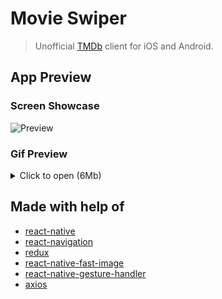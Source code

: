 # Movie Swiper

> Unofficial [TMDb](https://www.themoviedb.org/) client for iOS and Android.

## App Preview

### Screen Showcase

![Preview](https://i.imgur.com/8DEW8ED.jpg)

### Gif Preview

<details><summary>Click to open (6Mb)</summary>
  
![Preview](https://i.imgur.com/My0jU3g.gif)
![Preview](https://i.imgur.com/M4LYzLE.gif)
</details>

## Made with help of

- [react-native](https://github.com/facebook/react-native)
- [react-navigation](https://github.com/react-community/react-navigation)
- [redux](https://github.com/reduxjs/redux)
- [react-native-fast-image](https://github.com/DylanVann/react-native-fast-image)
- [react-native-gesture-handler](https://github.com/kmagiera/react-native-gesture-handler)
- [axios](https://github.com/axios/axios)
